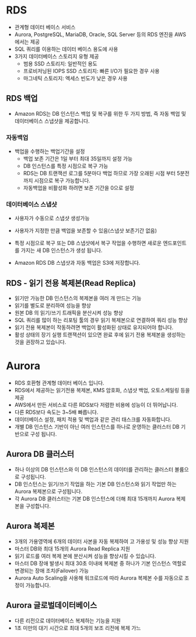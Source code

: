 
# RDS
 - 관계형 데이터 베이스 서비스
 - Aurora, PostgreSQL, MariaDB, Oracle, SQL Server 등의 RDS 엔진을 AWS에서는 제공
 - SQL 쿼리를 이용하는 데이터 베이스 용도에 사용
 - 3가지 데이터베이스 스토리지 유형 제공
	 - 범용 SSD 스토리지: 일반적인 용도
	 - 프로비저닝된 IOPS SSD 스토리지: 빠른 I/O가 필요한 경우 사용
	 - 마그네틱 스토리지: 엑세스 빈도가 낮은 경우 사용
## RDS 백업
- Amazon RDS는 DB 인스턴스 백업 및 복구를 위한 두 가지 방법, 즉 자동 백업 및 데이터베이스 스냅샷을 제공합니다.

### 자동백업
- 백업을 수행하는 백업기간을 설정
	- 백업 보존 기간은 1일 부터 최대 35일까지 설정 가능
	- DB 인스턴스를 특정 시점으로 복구 가능
	- RDS는 DB 트랜잭션 로그를 5분마다 백업 하므로 가장 오래된 시점 부터 5분전까지 시점으로 복구 가능합니다.
	- 자동백업을 비활성화 하려면 보존 기간을 0으로 설정

### 데이터베이스 스냅샷
- 사용자가 수동으로 스냅샷 생성가능
- 사용자가 지정한 만큼 백업을 보존할 수 있음(스냅샷 보존기간 없음)

- 특정 시점으로 복구 또는 DB 스냅샷에서 복구 작업을 수행하면 새로운 엔드포인트를 가지는 새 DB 인스턴스가 생성 됩니다.
- Amazon RDS DB 스냅샷과 자동 백업은 S3에 저장합니다.


## RDS - 읽기 전용 복제본(Read Replica)

- 읽기만 가능한 DB 인스턴스의 복제본을 여러 개 만드는 기능
- 읽기를 별도로 분리하여 성능을 향상
- 원본 DB 의 읽기/쓰기 트래픽을 분산시켜 성능 향상
- SQL 쿼리를 많이 하는 리포팅 툴의 경우 읽기 복제본으로 연결하여 쿼리 성능 향상
- 읽기 전용 복제본이 작동하려면 백업이 활성화된 상태로 유지되어야 합니다.
- 활성 상태의 장기 실행 트랜잭션이 있으면 완료 후에 읽기 전용 복제본을 생성하는 것을 권장하고 있습니다.


# Aurora

- RDS 호환형 관계형 데이터 베이스 입니다.
- RDS에서 제공하는 읽기전용 복제본, KMS 암호화, 스냅샷 백업, 오토스케일링 등을 제공
- AWS에서 만든 서비스로 다른 RDS보다 저렴한 비용에 성능이 더 뛰어납니다.
- 다른 RDS보다 속도는 3~5배 빠릅니다.
- 데이터베이스 설정, 패치 적용 및 백업과 같은 관리 태스크를 자동화합니다.
- 개별 DB 인스턴스 기반이 아닌 여러 인스턴스를 하나로 운영하는 클러스터 DB 기반으로 구성 됩니다.

## Aurora DB 클러스터
- 하나 이상의 DB 인스턴스와 이 DB 인스턴스의 데이터를 관리하는 클러스터 볼륨으로 구성됩니다.
- DB 인스턴스는 읽기/쓰기 작업을 하는 기본 DB 인스턴스와 읽기 작업만 하는 Aurora 복제본으로 구성됩니다.
- 각 Aurora DB 클러스터는 기본 DB 인스턴스에 더해 최대 15개까지 Aurora 복제본을 구성합니다.

## Aurora 복제본
- 3개의 가용영역에 6개의 데이터 사본을 자동 복제하여 고 가용성 및 성능 향상 지원
- 마스터 DB와 최대 15개의 Aurora Read Replica 지원
- 읽기 로드를 여러 복제 본에 분산시켜 성능을 향상시킬 수 있습니다.
- 마스터 DB 장애 발생시 최대 30초 이내에 복제본 중 하나가 기본 인스턴스 역할로 변경되는 장애 조치(Failover) 가능
- Aurora Auto Scaling을 사용해 워크로드에 따라 Aurora 복제본 수를 자동으로 조정이 가능합니다.

## Aurora 글로벌데이터베이스
- 다른 리전으로 데이터베이스 복제하는 기능을 지원
- 1초 미만의 대기 시간으로 최대 5개의 보조 리전에 복제 가느